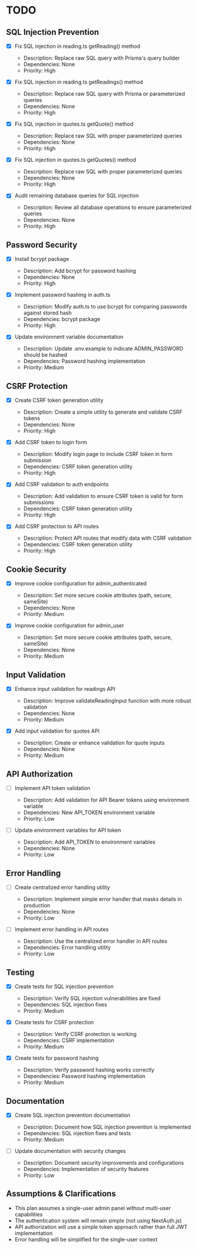 # TODO

## SQL Injection Prevention
- [x] Fix SQL injection in reading.ts getReading() method
  - Description: Replace raw SQL query with Prisma's query builder
  - Dependencies: None
  - Priority: High

- [x] Fix SQL injection in reading.ts getReadings() method
  - Description: Replace raw SQL query with Prisma or parameterized queries
  - Dependencies: None
  - Priority: High

- [x] Fix SQL injection in quotes.ts getQuote() method
  - Description: Replace raw SQL with proper parameterized queries
  - Dependencies: None
  - Priority: High

- [x] Fix SQL injection in quotes.ts getQuotes() method
  - Description: Replace raw SQL with proper parameterized queries
  - Dependencies: None
  - Priority: High

- [x] Audit remaining database queries for SQL injection
  - Description: Review all database operations to ensure parameterized queries
  - Dependencies: None
  - Priority: High

## Password Security
- [x] Install bcrypt package
  - Description: Add bcrypt for password hashing
  - Dependencies: None
  - Priority: High

- [x] Implement password hashing in auth.ts
  - Description: Modify auth.ts to use bcrypt for comparing passwords against stored hash
  - Dependencies: bcrypt package
  - Priority: High

- [x] Update environment variable documentation
  - Description: Update .env.example to indicate ADMIN_PASSWORD should be hashed
  - Dependencies: Password hashing implementation
  - Priority: Medium

## CSRF Protection
- [x] Create CSRF token generation utility
  - Description: Create a simple utility to generate and validate CSRF tokens
  - Dependencies: None
  - Priority: High

- [x] Add CSRF token to login form
  - Description: Modify login page to include CSRF token in form submission
  - Dependencies: CSRF token generation utility
  - Priority: High

- [x] Add CSRF validation to auth endpoints
  - Description: Add validation to ensure CSRF token is valid for form submissions
  - Dependencies: CSRF token generation utility
  - Priority: High

- [x] Add CSRF protection to API routes
  - Description: Protect API routes that modify data with CSRF validation
  - Dependencies: CSRF token generation utility
  - Priority: High

## Cookie Security
- [x] Improve cookie configuration for admin_authenticated
  - Description: Set more secure cookie attributes (path, secure, sameSite)
  - Dependencies: None
  - Priority: Medium

- [x] Improve cookie configuration for admin_user
  - Description: Set more secure cookie attributes (path, secure, sameSite)
  - Dependencies: None
  - Priority: Medium

## Input Validation
- [x] Enhance input validation for readings API
  - Description: Improve validateReadingInput function with more robust validation
  - Dependencies: None
  - Priority: Medium

- [x] Add input validation for quotes API
  - Description: Create or enhance validation for quote inputs
  - Dependencies: None
  - Priority: Medium

## API Authorization
- [ ] Implement API token validation
  - Description: Add validation for API Bearer tokens using environment variable
  - Dependencies: New API_TOKEN environment variable
  - Priority: Low

- [ ] Update environment variables for API token
  - Description: Add API_TOKEN to environment variables
  - Dependencies: None
  - Priority: Low

## Error Handling
- [ ] Create centralized error handling utility
  - Description: Implement simple error handler that masks details in production
  - Dependencies: None
  - Priority: Low

- [ ] Implement error handling in API routes
  - Description: Use the centralized error handler in API routes
  - Dependencies: Error handling utility
  - Priority: Low

## Testing
- [x] Create tests for SQL injection prevention
  - Description: Verify SQL injection vulnerabilities are fixed
  - Dependencies: SQL injection fixes
  - Priority: Medium

- [x] Create tests for CSRF protection
  - Description: Verify CSRF protection is working
  - Dependencies: CSRF implementation
  - Priority: Medium

- [x] Create tests for password hashing
  - Description: Verify password hashing works correctly
  - Dependencies: Password hashing implementation
  - Priority: Medium

## Documentation
- [x] Create SQL injection prevention documentation
  - Description: Document how SQL injection prevention is implemented
  - Dependencies: SQL injection fixes and tests
  - Priority: Medium

- [ ] Update documentation with security changes
  - Description: Document security improvements and configurations
  - Dependencies: Implementation of security features
  - Priority: Low

## Assumptions & Clarifications
- This plan assumes a single-user admin panel without multi-user capabilities
- The authentication system will remain simple (not using NextAuth.js)
- API authorization will use a simple token approach rather than full JWT implementation
- Error handling will be simplified for the single-user context